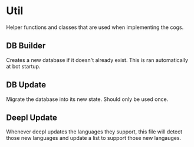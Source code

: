 # Util

Helper functions and classes that are used when implementing the cogs.

## DB Builder

Creates a new database if it doesn't already exist. This is ran automatically at bot startup.

## DB Update

Migrate the database into its new state. Should only be used once.

## Deepl Update

Whenever deepl updates the languages they support, this file will detect those new languages and update a list to support those new langauges.
